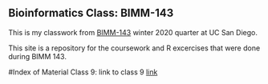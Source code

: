 ## Bioinformatics Class: BIMM-143

This is my classwork from [BIMM-143](https://bioboot.github.io/bimm143_W20/lectures/#11) winter 2020 quarter at UC San Diego.
 
This site is a repository for the coursework and R excercises that were done during BIMM 143.

#Index of Material
Class 9: link to class 9 [link](https://bioboot.github.io/bimm143_W20/class-material/Lecture19_BIMM143.pdf)
